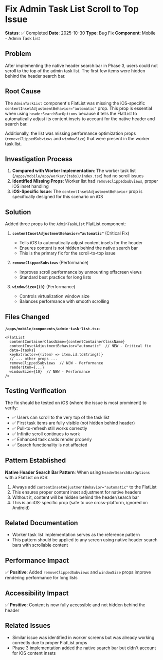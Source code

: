 # Fix Admin Task List Scroll to Top Issue

**Status**: ✅ Completed
**Date**: 2025-10-30
**Type**: Bug Fix
**Component**: Mobile - Admin Task List

## Problem

After implementing the native header search bar in Phase 3, users could not scroll to the top of the admin task list. The first few items were hidden behind the header search bar.

## Root Cause

The `AdminTaskList` component's FlatList was missing the iOS-specific `contentInsetAdjustmentBehavior="automatic"` prop. This prop is essential when using `headerSearchBarOptions` because it tells the FlatList to automatically adjust its content insets to account for the native header and search bar.

Additionally, the list was missing performance optimization props (`removeClippedSubviews` and `windowSize`) that were present in the worker task list.

## Investigation Process

1. **Compared with Worker Implementation**: The worker task list (`/apps/mobile/app/worker/(tabs)/index.tsx`) had no scroll issues
2. **Identified Missing Props**: Worker list had `removeClippedSubviews`, proper iOS inset handling
3. **iOS-Specific Issue**: The `contentInsetAdjustmentBehavior` prop is specifically designed for this scenario on iOS

## Solution

Added three props to the `AdminTaskList` FlatList component:

1. **`contentInsetAdjustmentBehavior="automatic"`** (Critical Fix)
   - Tells iOS to automatically adjust content insets for the header
   - Ensures content is not hidden behind the native search bar
   - This is the primary fix for the scroll-to-top issue

2. **`removeClippedSubviews`** (Performance)
   - Improves scroll performance by unmounting offscreen views
   - Standard best practice for long lists

3. **`windowSize={10}`** (Performance)
   - Controls virtualization window size
   - Balances performance with smooth scrolling

## Files Changed

**`/apps/mobile/components/admin-task-list.tsx`**:
```tsx
<FlatList
  contentContainerClassName={contentContainerClassName}
  contentInsetAdjustmentBehavior="automatic"  // NEW - Critical fix
  data={tasks}
  keyExtractor={(item) => item.id.toString()}
  // ... other props ...
  removeClippedSubviews  // NEW - Performance
  renderItem={...}
  windowSize={10}  // NEW - Performance
/>
```

## Testing Verification

The fix should be tested on iOS (where the issue is most prominent) to verify:
- ✅ Users can scroll to the very top of the task list
- ✅ First task items are fully visible (not hidden behind header)
- ✅ Pull-to-refresh still works correctly
- ✅ Infinite scroll continues to work
- ✅ Enhanced task cards render properly
- ✅ Search functionality is not affected

## Pattern Established

**Native Header Search Bar Pattern**: When using `headerSearchBarOptions` with a FlatList on iOS:
1. Always add `contentInsetAdjustmentBehavior="automatic"` to the FlatList
2. This ensures proper content inset adjustment for native headers
3. Without it, content will be hidden behind the header/search bar
4. This is an iOS-specific prop (safe to use cross-platform, ignored on Android)

## Related Documentation

- Worker task list implementation serves as the reference pattern
- This pattern should be applied to any screen using native header search bars with scrollable content

## Performance Impact

✅ **Positive**: Added `removeClippedSubviews` and `windowSize` props improve rendering performance for long lists

## Accessibility Impact

✅ **Positive**: Content is now fully accessible and not hidden behind the header

## Related Issues

- Similar issue was identified in worker screens but was already working correctly due to proper FlatList props
- Phase 3 implementation added the native search bar but didn't account for iOS content insets
